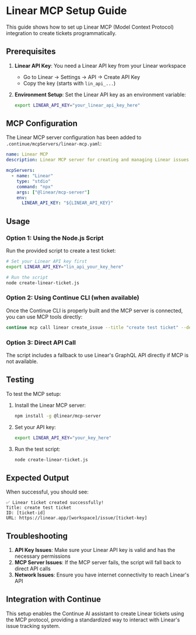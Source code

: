 # Linear MCP Setup Guide

This guide shows how to set up Linear MCP (Model Context Protocol) integration to create tickets programmatically.

## Prerequisites

1. **Linear API Key**: You need a Linear API key from your Linear workspace
   - Go to Linear → Settings → API → Create API Key
   - Copy the key (starts with `lin_api_...`)

2. **Environment Setup**: Set the Linear API key as an environment variable:
   ```bash
   export LINEAR_API_KEY="your_linear_api_key_here"
   ```

## MCP Configuration

The Linear MCP server configuration has been added to `.continue/mcpServers/linear-mcp.yaml`:

```yaml
name: Linear MCP
description: Linear MCP server for creating and managing Linear issues

mcpServers:
  - name: "Linear"
    type: "stdio"
    command: "npx"
    args: ["@linear/mcp-server"]
    env:
      LINEAR_API_KEY: "${LINEAR_API_KEY}"
```

## Usage

### Option 1: Using the Node.js Script

Run the provided script to create a test ticket:

```bash
# Set your Linear API key first
export LINEAR_API_KEY="lin_api_your_key_here"

# Run the script
node create-linear-ticket.js
```

### Option 2: Using Continue CLI (when available)

Once the Continue CLI is properly built and the MCP server is connected, you can use MCP tools directly:

```bash
continue mcp call linear create_issue --title "create test ticket" --description "Test ticket created via MCP"
```

### Option 3: Direct API Call

The script includes a fallback to use Linear's GraphQL API directly if MCP is not available.

## Testing

To test the MCP setup:

1. Install the Linear MCP server:
   ```bash
   npm install -g @linear/mcp-server
   ```

2. Set your API key:
   ```bash
   export LINEAR_API_KEY="your_key_here"
   ```

3. Run the test script:
   ```bash
   node create-linear-ticket.js
   ```

## Expected Output

When successful, you should see:
```
✅ Linear ticket created successfully!
Title: create test ticket
ID: [ticket-id]
URL: https://linear.app/[workspace]/issue/[ticket-key]
```

## Troubleshooting

1. **API Key Issues**: Make sure your Linear API key is valid and has the necessary permissions
2. **MCP Server Issues**: If the MCP server fails, the script will fall back to direct API calls
3. **Network Issues**: Ensure you have internet connectivity to reach Linear's API

## Integration with Continue

This setup enables the Continue AI assistant to create Linear tickets using the MCP protocol, providing a standardized way to interact with Linear's issue tracking system.